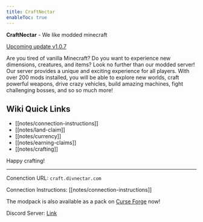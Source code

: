 ```yaml
---
title: CraftNectar
enableToc: true
---
```


**CraftNectar** - We like modded minecraft

[Upcoming update v1.0.7](notes/update)

Are you tired of vanilla Minecraft? Do you want to experience new dimensions, creatures, and items? Look no further than our modded server! Our server provides a unique and exciting experience for all players. With over 200 mods installed, you will be able to explore new worlds, craft powerful weapons, drive crazy vehicles, build amazing machines, fight challenging bosses, and so so much more!
  
## Wiki Quick Links
* [[notes/connection-instructions]]
* [[notes/land-claim]]
* [[notes/currency]]
* [[notes/earning-claims]]
* [[notes/crafting]]
  
Happy crafting!

---
Conenction URL: `craft.divnectar.com`

Connection Instructions: [[notes/connection-instructions]]

The modpack is also available as a pack on [Curse Forge](https://www.curseforge.com/minecraft/modpacks/craftnectar) now!

Discord Server: [Link](https://discord.gg/9e67uZuMzD)

